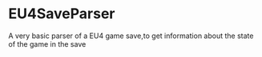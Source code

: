 # EU4SaveParser
A very basic parser of a EU4 game save,to get information about the state of the game in the save
